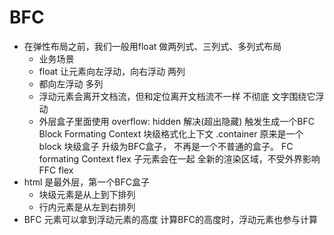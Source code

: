 # BFC

- 在弹性布局之前，我们一般用float 做两列式、三列式、多列式布局
    - 业务场景
    - float 让元素向左浮动，向右浮动 两列
    - 都向左浮动 多列
    - 浮动元素会离开文档流，但和定位离开文档流不一样 不彻底
        文字围绕它浮动
    - 外层盒子里面使用 overflow: hidden 解决(超出隐藏)
        触发生成一个BFC  Block Formating  Context
        块级格式化上下文
        .container 原来是一个block 块级盒子
        升级为BFC盒子， 不再是一个不普通的盒子。
        FC formating Context
        flex 子元素会在一起
        全新的渲染区域，不受外界影响
        FFC flex
- html 是最外层，第一个BFC盒子
    - 块级元素是从上到下排列
    - 行内元素是从左到右排列
- BFC 元素可以拿到浮动元素的高度
    计算BFC的高度时，浮动元素也参与计算